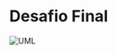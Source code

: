 # Desafio Final


![UML](https://user-images.githubusercontent.com/114093532/202289686-7bcfeab0-845d-4c96-abac-f9eb72be8a94.svg)
